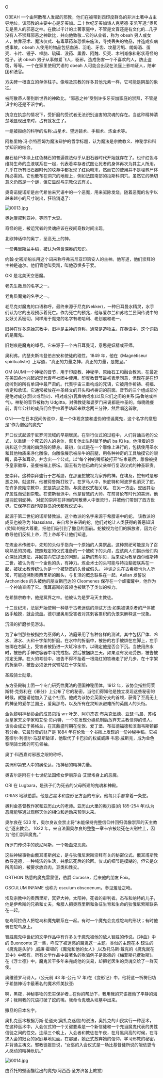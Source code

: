 <title>Dictionary of Satanism</title> <link href="css.css" rel="stylesheet" type="text/css"> 

O

OBEAH 一个由阿散蒂人发起的邪教，他们在被带到西印度群岛的非洲土著中占主导地位。该邪教的主要中心是牙买加。二十世纪牙买加诗人克劳德·麦凯写道:“奥贝艾是黑人的邪恶之神。在数以千计的土著家庭中，不管是文盲还是有文化的…几乎没有人不崇拜邪恶之神欧比，并向他致敬…它的从业者，称为 obeah 男人或女人，依靠巫术、魔法仪式、有毒草药和恐惧来施法，寻找丢失的物品，并造成疾病或事故。obeah 人使用的物品包括血液、羽毛、牙齿、坟墓污垢、朗姆酒、蛋壳、卡片、镜子、樟脑、硫磺、没药、熏香、阿魏、贝壳、木制肖像和形状奇怪的棍子。该 obeah 男子从事做爱飞人，驱邪，造成伤害一个不喜欢的人，防止盗窃，等等。一个在家里使用咒语的 obeah 人可能会出现在法庭上影响证人，陪审团和法官。

方尖碑一根直立的单体柱子。像埃及宗教的许多其他元素一样，它可能是阴茎的象征。

被阿散蒂人带到新世界的神欧比。“邪恶之神”受到许多牙买加家庭的崇拜，不管是识字的还是不识字的。

执念在执念的情况下，受折磨的受试者无法识别迫害的灵魂的存在。当这种精神清楚地显现出来时，占有就发生了。

一组被拒绝的科学的名称:占星术、望远镜术、手相术、炼金术等。

阿格里帕·冯·奈特西姆为魔法辩护的哲学标题，认为魔法是宗教教义、神秘学和科学知识的结合。

赭石给尸体涂上红色赭石的普遍做法似乎从旧石器时代开始就存在了。也许红色与维持生命的血液联系在一起，代表着幸存者试图让死者的身体再次为其主人所用。几乎在所有旧石器时代的坟墓中都发现了红色粉末，然而它的使用并不是埋葬尸体所必需的。它也散布在洞穴的地板上，例如法国南部的拉斯科洞穴。虽然它的确切意义仍然是一个谜，但它显然与宗教仪式有关。

奥奇诺提诺斯是古代希伯来咒语中的一个恶魔，用来驱除发烧。随着恶魔的名字以越来越小的尺寸说出，狂热消退了:

![i0013.jpg](i0013.jpg)

奥达康叙利亚神，等同于大衮。

奇怪的是，被诅咒者的灵魂应该在夜间奇数时间出现。

北欧神话中的奥丁，至高无上的神。

一份弗里斯兰手稿，被认为包含深奥的知识。

约翰·史密斯船长用这个词来称呼弗吉尼亚印第安人的主神。他写道，他们崇拜的主神是迪尔。他们管他叫奥凯，叫他恐惧多于爱。

OKI 是北美天空恶魔。

老先生撒旦的名字之一。

老角质魔鬼的名字之一。

老尼克对魔鬼的口语称呼，最终来源于尼克(Nekker)，一种日耳曼水精灵，水手们认为它的出现预示着死亡。作为死亡的预兆，他与爱尔兰和苏格兰民间传说中的女妖关系密切。同样用于魔鬼的名字有老哈利、老划痕和老一。

旧神在许多原始宗教中，旧神是主神的尊称，通常是造物主。在英语中，这个词指的是魔鬼。

旧划痕是魔鬼的绰号。它来源于一个古日耳曼词，意思是妖精或巫师。

奥利弗，约瑟夫斯韦登伯吉安和使徒的磁性。1849 年，他在《Magnétiseur spiritualiste》上写道，“真正的力量之神，真正的力量，是撒旦。”

OM (AUM)一个神秘的音节，用于印度教、神秘学、原始石工和融合教派，在最近在美国各地兴起的现代青年社团中使用。印度教音节最初表示同意，但现在是在印度听到的所有单词中最严肃的。代表宇宙三重构成的咒语，它被用作祈祷、祝福、肯定和承诺。它通常被放在神圣经文的开头和祈祷词的前面。音节的三个组成部分是绝对成分(烈火或烈火)、相对成分(瓦鲁纳或水)以及它们之间的关系(马鲁纳或空气)。神秘的音节被称为 Udgitta，对佛教徒和婆罗门来说都是神圣的。每晚晚餐前，青年公社的成员们会手拉着手站起来默念两三分钟，然后唱这首歌。

ONI——在日本民间传说中，是一个体现贪婪和虚伪的怪诞魔鬼，这个名字的意思是“作为僧侣的魔鬼”

开口仪式起源于尼罗河流域的早期居民。在举行仪式的过程中，人们背诵古老的公式，以重建一个死去的人的身体，恢复他出生时赋予他的 ba 和 ka，他活着的灵魂和这个灵魂的幽灵般的替身。最初，仪式是在一个雕像上进行的，包括使用圣水和其他物质来净化雕像，向雕像展示被杀牛的前腿，用各种神奇的工具触摸它的眼睛，鼻子和耳朵，并念出一个公式，以“每个神的嘴都被打开”结束最后，雕像被授予皇家徽章，圣餐被端上祭坛。国王有为他已故的父亲举行复活仪式的神圣职责。

蛇崇拜。这种崇拜盛行于古希腊，在那里蛇被视为家养的神。在埃及，蛇有时是邪恶之神。就这样，他被荷鲁斯打败了。在罗马人中，朱庇特和阿波罗也消灭了蛇。在许多原始宗教中，蛇是禁忌之物，与魔法仪式相关联。
在另一方面，蛇因其治疗属性而受到崇敬。在诺斯替派中，他是智慧的大师。在前哥伦布时代的美洲，他是羽蛇羽蛇神。
对蛇的崇拜在非洲的阿散蒂人中很流行，并被他们带到了西方世界。它保存在西印度群岛的伏都教仪式中。

起源于第二世纪的诺斯替教派。这个教派的名字来源于希腊语中的蛇。
该教派的成员也被称为 Naassians，来自希伯来语的蛇。他们对蛇让人类获得的善恶知识(灵知)的极大尊重，把他们吸引到了撒旦的面前。蛇被视为他们的解放者，因为它教导他们反抗上帝，而上帝却不让他们知道。

在炼金术传统中，先知的头似乎指向一个原始的人类祭品。这种祭祀可能是为了召唤熟悉的灵魂。按照规定的仪式准备的一个被砍下的头颅，应该向人们揭示他们内心深处的想法，并回答向它提出的问题。兰斯的热尔贝，后来成为教皇西尔维斯特二世，被认为有一个金色的头，有神力。炼金术士的头可能与特拉斐姆联系在一起，被犹太教传统认为是一个被斩首的头骨或假头。
神谕之头在古希腊也为人所知，可能追溯到奥西里斯的断头，与复活的概念联系在一起。Aelian 发誓说 Archonides 的头被他的朋友斯巴达的 Cleomenes 保存在一个蜂蜜罐中，他作为一个神谕查阅了它。俄耳甫斯的首领也被赋予了类似的权力。

在希腊宗教中，他是冥界之神。他被认为是罗马天主教徒。

十二世纪末，法庭开始使用一种基于古老迷信的测试方法:如果被谋杀者的尸体被凶手触摸，就会流血。德尔里奥用受害者对其刺客累积的仇恨来解释这一现象。

沉浸的折磨参见游泳。

为了审判那些被指控为巫师的人，法庭采用了各种各样的测试。其中包括尸体、冷水、沸水、火和十字架的折磨。在水中的折磨中，被告的右手被绑在左脚上，左手被绑在右脚上，受害者被扔进一大缸冷水中，以确定他是否会下沉。当使用热水时，被告的手伸进容器中寻找戒指，然后被捆绑三天。如果没有发现受伤，被告被推定无罪。在火的考验中，被告不得不抬着一根烧红的铁棒走了好几步。在十字架的折磨中，被告必须张开双臂站在十字架前。

圣殿骑士勋章。

东方圣殿骑士团一个专门研究性魔法的德国神秘团体。1912 年，该协会指控阿莱斯特·克劳利在《春分》上公布了它的秘密。当他们得知他是独立发现这些秘密的时候，就邀请他加入了这个社团。他成为该协会英国分支的首领，获得了至高无上的神圣的爱尔兰国王，爱奥那岛，以及所有在灵知派避难所的英国人的头衔。

金色黎明神秘协会的成员包括 w·r·叶芝、阿尔杰农·布莱克伍德、亚瑟·马晨、苏格兰皇家天文学家和艾伦·贝内特，一个在发现分娩机制后放弃天主教信仰的怪人。该协会成立于英格兰，在其鼎盛时期在伦敦、爱丁堡、布拉德福德和滨海韦斯顿都有分会。它最珍贵的财产是 1884 年在伦敦一个书摊上发现的一份神秘手稿。它被塞缪尔·利德尔·马瑟斯破译，他取代了卡巴拉的权威威廉·韦恩·威斯克，成为金色黎明骑士团的可见领袖。

奥丁·科西嘉对邪恶之眼的称呼。

美洲印第安人中的奥伦达，指神秘的精神力量。

奥吉尔是附在十七世纪法国修女伊丽莎白·艾里埃身上的恶魔。

ORI 在 Lugbara，是孩子们为死去的父母所建的鬼魂和神殿。

ORIAS 地狱伯爵。他是占星术和变形记方面的专家。他每只手都拿着一条蛇。

奥利金基督教作家和亚历山大的老师。亚历山大里的奥力振(约 185-254 年)认为恶魔能够通过观察天体的相位和运动来预测未来。

奥尔良在 533 年，奥尔良议会禁止将“未能保持完整信仰并回归偶像崇拜的天主教徒”逐出教会。
1022 年，来自法国奥尔良的整整一章卡农被烧死在火刑柱上，因为“他们崇拜魔鬼。”

所罗门传说中的欧尼阿斯，一个吸血鬼恶魔。

这些神秘事物由俄耳甫斯创立，是与狄俄尼索斯崇拜有关的秘密仪式。俄耳甫斯教教导道德，一种纯洁的生活，并承诺死后的轮回。仪式的细节是模糊的，但它是众所周知的，被要求放弃肉，豆类和性交。

ORTHON 熟悉的魔鬼雷蒙德，伯爵 Corasse，后来他的朋友 Foix。

OSCULUM INFAME 也称为 osculum obscoenum。参见羞耻之吻。

埃及宗教中的奥西里斯，冥界大神，太阳神，死者的审判者。杰布和纳特的儿子，他是伊希斯的兄弟和丈夫。希腊人把奥西里斯和象征生育和生命的狄俄尼索斯联系在一起。

鸵鸟阿拉伯人把鸵鸟和魔鬼联系在一起。有时一个魔鬼会变成鸵鸟的形状；有时他骑在鸵鸟身上。

智胜魔鬼中世纪的文学作品中有许多关于魔鬼被他的敌人智胜的传说。《神曲》中的 Buonconte 这一集，呼应了被迷惑的魔鬼这一主题。类似的主题在本·琼生的《魔鬼是头驴》,威廉·霍顿的《魔鬼和他的女人》,以及托马斯·戴克的《魔鬼就在其中》中都有。所有文学作品中最著名的欺骗例子是歌德的《梅菲斯托费勒斯》。在《浮士德》中，魔鬼苦干多年来完成他的交易，却把老医生的灵魂交给了一群天使。

奥维德罗马诗人。(公元前 43 年-公元 17 年)在《变形记》中，他将这一祈祷归功于希腊神话中最著名的魔术师美狄亚:

啊，黑夜，神秘事物的忠实保护者…在你的帮助下，我用我的咒语搅动了平静的海洋；我用我的咒语打破了蛇的嘴。我命令鬼魂从坟墓中出来。

撒旦的日本名字。

奥扎克巫术根据万斯·伦道夫(奥扎克迷信)的说法，奥扎克的山民实行一种巫术，在这种巫术中，入会仪式的一个关键要素是一个新信徒和一个充当魔鬼代表的男性信徒之间的性交。连续三个晚上，入会者和教徒在午夜，在月黑风高的时候，在寻求入会的妇女的家庭墓地见面。在那里，她正式放弃她的信仰，学习邪教的秘密，并背诵主祷文。邪教徒报告说，“女巫的入会仪式是一场比基督徒所说的皈依更令人感动的精神危机。”

![i0014.jpg](i0014.jpg)

由乔托的壁画描绘出的魔鬼(阿西西:圣方济各上教堂)